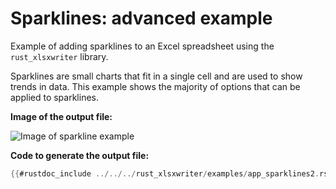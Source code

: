 # Sparklines: advanced example

Example of adding sparklines to an Excel spreadsheet using the
`rust_xlsxwriter` library.

Sparklines are small charts that fit in a single cell and are used to show
trends in data. This example shows the majority of options that can be applied
to sparklines.


**Image of the output file:**

![Image of sparkline example](../../images/sparklines2.png)


**Code to generate the output file:**

```rust
{{#rustdoc_include ../../../rust_xlsxwriter/examples/app_sparklines2.rs:12:}}
```
